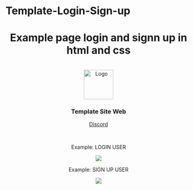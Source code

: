 # Template-Login-Sign-up


<div align="center">
  <h1>Example page login and signn up in html and css</h1><BR>
    <img src="https://cdn.discordapp.com/avatars/985652327409147944/c46468dda110399f7d03fa5b02436f4a.webp?size=1024" alt="Logo" width="80" height="80">
  <h3>Template Site Web</h3>
  <p>
     <a href="https://discord.gg/EwfwTpVG52">Discord</a>
  </p>
  <br>
  <p>Example: LOGIN USER</p>
  <img src="https://cdn.discordapp.com/attachments/1012805016949637191/1012811923026366556/unknown.png">
<br>
 <p>Example: SIGN UP USER</p>
<img src="https://cdn.discordapp.com/attachments/1012805016949637191/1012812056283590777/unknown.png">
</div>
